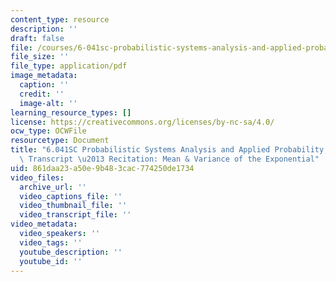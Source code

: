 ```yaml
---
content_type: resource
description: ''
draft: false
file: /courses/6-041sc-probabilistic-systems-analysis-and-applied-probability-fall-2013/861daa23a50e9b483cac774250de1734_MIT6_041SCF13_Mean_and_Variance_of_the_Exponential_300k.pdf
file_size: ''
file_type: application/pdf
image_metadata:
  caption: ''
  credit: ''
  image-alt: ''
learning_resource_types: []
license: https://creativecommons.org/licenses/by-nc-sa/4.0/
ocw_type: OCWFile
resourcetype: Document
title: "6.041SC Probabilistic Systems Analysis and Applied Probability, Fall 2013\
  \ Transcript \u2013 Recitation: Mean & Variance of the Exponential"
uid: 861daa23-a50e-9b48-3cac-774250de1734
video_files:
  archive_url: ''
  video_captions_file: ''
  video_thumbnail_file: ''
  video_transcript_file: ''
video_metadata:
  video_speakers: ''
  video_tags: ''
  youtube_description: ''
  youtube_id: ''
---
```

